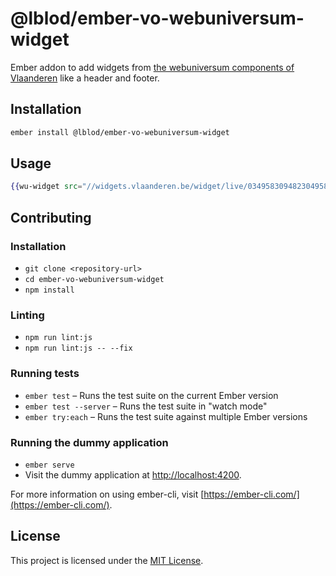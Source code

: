 @lblod/ember-vo-webuniversum-widget
==============================================================================

Ember addon to add widgets from [the webuniversum components of Vlaanderen](https://overheid.vlaanderen.be/webuniversum/alle-front-end-componenten) like a header and footer.

Installation
------------------------------------------------------------------------------

```bash
ember install @lblod/ember-vo-webuniversum-widget
```


Usage
------------------------------------------------------------------------------

```hbs
{{wu-widget src="//widgets.vlaanderen.be/widget/live/03495830948230495848582"}}
```


Contributing
------------------------------------------------------------------------------

### Installation

* `git clone <repository-url>`
* `cd ember-vo-webuniversum-widget`
* `npm install`

### Linting

* `npm run lint:js`
* `npm run lint:js -- --fix`

### Running tests

* `ember test` – Runs the test suite on the current Ember version
* `ember test --server` – Runs the test suite in "watch mode"
* `ember try:each` – Runs the test suite against multiple Ember versions

### Running the dummy application

* `ember serve`
* Visit the dummy application at [http://localhost:4200](http://localhost:4200).

For more information on using ember-cli, visit [https://ember-cli.com/](https://ember-cli.com/).

License
------------------------------------------------------------------------------

This project is licensed under the [MIT License](LICENSE.md).
